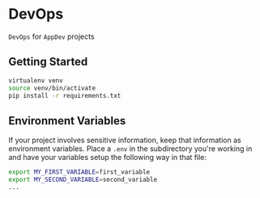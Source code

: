 # DevOps

`DevOps` for `AppDev` projects

## Getting Started

```bash
virtualenv venv
source venv/bin/activate
pip install -r requirements.txt
```

## Environment Variables

If your project involves sensitive information, keep that information as environment
variables.  Place a `.env` in the subdirectory you're working in and have your variables
setup the following way in that file:

```bash
export MY_FIRST_VARIABLE=first_variable
export MY_SECOND_VARIABLE=second_variable
...
```
